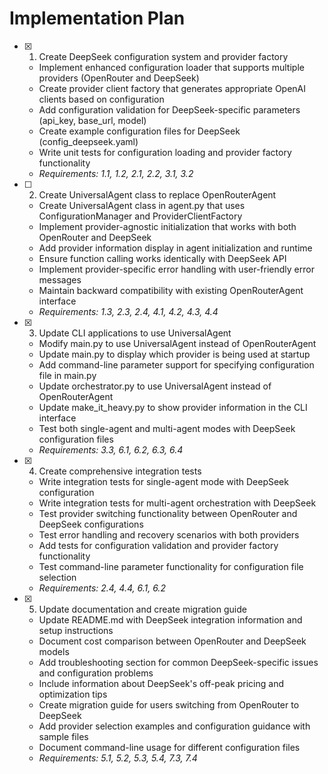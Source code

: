 # Implementation Plan

- [x] 1. Create DeepSeek configuration system and provider factory
  - Implement enhanced configuration loader that supports multiple providers (OpenRouter and DeepSeek)
  - Create provider client factory that generates appropriate OpenAI clients based on configuration
  - Add configuration validation for DeepSeek-specific parameters (api_key, base_url, model)
  - Create example configuration files for DeepSeek (config_deepseek.yaml)
  - Write unit tests for configuration loading and provider factory functionality
  - _Requirements: 1.1, 1.2, 2.1, 2.2, 3.1, 3.2_

- [ ] 2. Create UniversalAgent class to replace OpenRouterAgent
  - Create UniversalAgent class in agent.py that uses ConfigurationManager and ProviderClientFactory
  - Implement provider-agnostic initialization that works with both OpenRouter and DeepSeek
  - Add provider information display in agent initialization and runtime
  - Ensure function calling works identically with DeepSeek API
  - Implement provider-specific error handling with user-friendly error messages
  - Maintain backward compatibility with existing OpenRouterAgent interface
  - _Requirements: 1.3, 2.3, 2.4, 4.1, 4.2, 4.3, 4.4_

- [x] 3. Update CLI applications to use UniversalAgent
  - Modify main.py to use UniversalAgent instead of OpenRouterAgent
  - Update main.py to display which provider is being used at startup
  - Add command-line parameter support for specifying configuration file in main.py
  - Update orchestrator.py to use UniversalAgent instead of OpenRouterAgent
  - Update make_it_heavy.py to show provider information in the CLI interface
  - Test both single-agent and multi-agent modes with DeepSeek configuration files
  - _Requirements: 3.3, 6.1, 6.2, 6.3, 6.4_

- [x] 4. Create comprehensive integration tests
  - Write integration tests for single-agent mode with DeepSeek configuration
  - Write integration tests for multi-agent orchestration with DeepSeek
  - Test provider switching functionality between OpenRouter and DeepSeek configurations
  - Test error handling and recovery scenarios with both providers
  - Add tests for configuration validation and provider factory functionality
  - Test command-line parameter functionality for configuration file selection
  - _Requirements: 2.4, 4.4, 6.1, 6.2_

- [x] 5. Update documentation and create migration guide
  - Update README.md with DeepSeek integration information and setup instructions
  - Document cost comparison between OpenRouter and DeepSeek models
  - Add troubleshooting section for common DeepSeek-specific issues and configuration problems
  - Include information about DeepSeek's off-peak pricing and optimization tips
  - Create migration guide for users switching from OpenRouter to DeepSeek
  - Add provider selection examples and configuration guidance with sample files
  - Document command-line usage for different configuration files
  - _Requirements: 5.1, 5.2, 5.3, 5.4, 7.3, 7.4_
